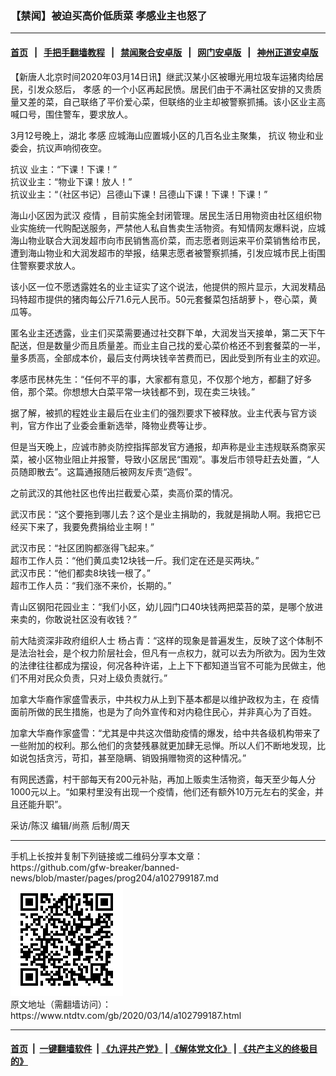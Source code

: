 ### 【禁闻】被迫买高价低质菜 孝感业主也怒了
------------------------

#### [首页](https://github.com/gfw-breaker/banned-news/blob/master/README.md) &nbsp;&nbsp;|&nbsp;&nbsp; [手把手翻墙教程](https://github.com/gfw-breaker/guides/wiki) &nbsp;&nbsp;|&nbsp;&nbsp; [禁闻聚合安卓版](https://github.com/gfw-breaker/bn-android) &nbsp;&nbsp;|&nbsp;&nbsp; [网门安卓版](https://github.com/oGate2/oGate) &nbsp;&nbsp;|&nbsp;&nbsp; [神州正道安卓版](https://github.com/SzzdOgate/update) 



<div><div class="post_content" itemprop="articleBody">
 <p>
  【新唐人北京时间2020年03月14日讯】继武汉某小区被曝光用垃圾车运猪肉给居民，引发众怒后，
  <ok href="https://www.ntdtv.com/gb/孝感.htm">
   孝感
  </ok>
  的一个小区再起民愤。居民们由于不满社区安排的又贵质量又差的菜，自己联络了平价爱心菜，但联络的业主却被警察抓捕。该小区业主高喊口号，围住警车，要求放人。
 </p>
 <p>
  3月12号晚上，湖北
  <ok href="https://www.ntdtv.com/gb/孝感.htm">
   孝感
  </ok>
  应城海山应置城小区的几百名业主聚集，
  <ok href="https://www.ntdtv.com/gb/抗议.htm">
   抗议
  </ok>
  物业和业委会，抗议声响彻夜空。
 </p>
 <p>
  <ok href="https://www.ntdtv.com/gb/抗议.htm">
   抗议
  </ok>
  业主：“下课！下课！”
  <br/>
  抗议业主：“物业下课！放人！”
  <br/>
  抗议业主：“（社区书记）吕德山下课！吕德山下课！下课！下课！”
 </p>
 <p>
  海山小区因为武汉
  <ok href="https://www.ntdtv.com/gb/疫情.htm">
   疫情
  </ok>
  ，目前实施全封闭管理。居民生活日用物资由社区组织物业实施统一代购配送服务，严禁他人私自售卖生活物资。有知情网友爆料说，应城海山物业联合大润发超市向市民销售高价菜，而志愿者则运来平价菜销售给市民，遭到海山物业和大润发超市的举报，结果志愿者被警察抓捕，引发应城市民上街围住警察要求放人。
 </p>
 <p>
  该小区一位不愿透露姓名的业主证实了这个说法，他提供的照片显示，大润发精品玛特超市提供的猪肉每公斤71.6元人民币。50元套餐菜包括胡萝卜，卷心菜，黄瓜等。
 </p>
 <p>
  匿名业主还透露，业主们买菜需要通过社交群下单，大润发当天接单，第二天下午配送，但是数量少而且质量差。而业主自己找的爱心菜价格还不到套餐菜的一半，量多质高，全部成本价，最后支付两块钱辛苦费而已，因此受到所有业主的欢迎。
 </p>
 <p>
  孝感市民林先生：“任何不平的事，大家都有意见，不仅那个地方，都翻了好多倍，那个菜。你想想大白菜平常一块钱都不到，现在卖三块钱。”
 </p>
 <p>
  据了解，被抓的程姓业主最后在业主们的强烈要求下被释放。业主代表与官方谈判，官方作出了业委会重新选举，降物业费等让步。
 </p>
 <p>
  但是当天晚上，应诚市肺炎防控指挥部发官方通报，却声称是业主违规联系商家买菜，被小区物业阻止并报警，导致小区居民“围观”。事发后市领导赶去处置，“人员随即散去”。这篇通报随后被网友斥责“造假”。
 </p>
 <p>
  之前武汉的其他社区也传出拦截爱心菜，卖高价菜的情况。
 </p>
 <p>
  武汉市民：“这个要拖到哪儿去？这个是业主捐助的，我就是捐助人啊。我把它已经买下来了，我要免费捐给业主啊！”
 </p>
 <p>
  武汉市民：“社区团购都涨得飞起来。”
  <br/>
  超市工作人员：“他们黄瓜卖12块钱一斤。我们定在还是买两块。”
  <br/>
  武汉市民：“他们都卖8块钱一根了。”
  <br/>
  超市工作人员：“我们涨不来价，长期的。”
 </p>
 <p>
  青山区钢阳花园业主：“我们小区，幼儿园门口40块钱两把菜苔的菜，是哪个放进来卖的，你敢说社区没有收钱？”
 </p>
 <p>
  前大陆资深非政府组织人士 杨占青：“这样的现象是普遍发生，反映了这个体制不是法治社会，是个权力阶层社会，但凡有一点权力，就可以去为所欲为。因为生效的法律往往都成为摆设，何况各种许诺，上上下下都知道当官不可能为民做主，他们不用对民众负责，只对上级负责就行。”
 </p>
 <p>
  加拿大华裔作家盛雪表示，中共权力从上到下基本都是以维护政权为主，在
  <ok href="https://www.ntdtv.com/gb/疫情.htm">
   疫情
  </ok>
  面前所做的民生措施，也是为了向外宣传和对内稳住民心，并非真心为了百姓。
 </p>
 <p>
  加拿大华裔作家盛雪：“尤其是中共这次借助疫情的爆发，给中共各级机构带来了一些附加的权利。那么他们的贪婪残暴就更加肆无忌惮。所以人们不断地发现，比如说包括贪污，苛扣，甚至隐瞒、销毁捐赠物资的这种情况。”
 </p>
 <p>
  有网民透露，村干部每天有200元补贴，再加上贩卖生活物资，每天至少每人分1000元以上。“如果村里没有出现一个疫情，他们还有额外10万元左右的奖金，并且还能升职”。
 </p>
 <p>
  采访/陈汉 编辑/尚燕 后制/周天
 </p>
 <div class="single_ad">
 </div>
</div>
</div>
<hr/>
手机上长按并复制下列链接或二维码分享本文章：<br/>
https://github.com/gfw-breaker/banned-news/blob/master/pages/prog204/a102799187.md <br/>
<a href='https://github.com/gfw-breaker/banned-news/blob/master/pages/prog204/a102799187.md'><img src='https://github.com/gfw-breaker/banned-news/blob/master/pages/prog204/a102799187.md.png'/></a> <br/>
原文地址（需翻墙访问）：https://www.ntdtv.com/gb/2020/03/14/a102799187.html


------------------------
#### [首页](https://github.com/gfw-breaker/banned-news/blob/master/README.md) &nbsp;|&nbsp; [一键翻墙软件](https://github.com/gfw-breaker/nogfw/blob/master/README.md) &nbsp;| [《九评共产党》](https://github.com/gfw-breaker/9ping.md/blob/master/README.md#九评之一评共产党是什么) | [《解体党文化》](https://github.com/gfw-breaker/jtdwh.md/blob/master/README.md) | [《共产主义的终极目的》](https://github.com/gfw-breaker/gczydzjmd.md/blob/master/README.md)


<img src='http://gfw-breaker.win/banned-news/pages/prog204/a102799187.md' width='0px' height='0px'/>